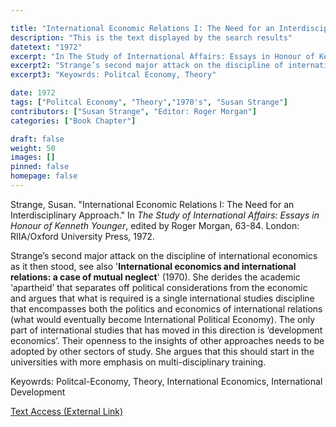 ```yaml
---

title: "International Economic Relations I: The Need for an Interdisciplinary Approach"
description: "This is the text displayed by the search results"
datetext: "1972"
excerpt: "In The Study of International Affairs: Essays in Honour of Kenneth Younger, edited by Roger Morgan, 63-84. London: RIIA/Oxford University Press, 1972."
excerpt2: "Strange’s second major attack on the discipline of international economics as it then stood, see also 'International economics and international relations: a case of mutual neglect' (1970). She derides the academic ‘apartheid’ that separates off political considerations from the economic and argues that what is required is a single international studies discipline that encompasses both the politics and economics of international relations (what would eventually become International Political Economy). The only part of international studies that has moved in this direction is ‘development economics’. Their openness to the insights of other approaches needs to be adopted by other sectors of study. She argues that this should start in the universities with more emphasis on multi-disciplinary training."
excerpt3: "Keyowrds: Politcal Economy, Theory"

date: 1972
tags: ["Politcal Economy", "Theory","1970's", "Susan Strange"]
contributors: ["Susan Strange", "Editor: Roger Morgan"]
categories: ["Book Chapter"]

draft: false
weight: 50
images: []
pinned: false
homepage: false
---
```


Strange, Susan. "International Economic Relations I: The Need for an Interdisciplinary Approach." In <i>The Study of International Affairs: Essays in Honour of Kenneth Younger</i>, edited by Roger Morgan, 63-84. London: RIIA/Oxford University Press, 1972.

Strange’s second major attack on the discipline of international economics as it then stood, see also '<b>International economics and international relations: a case of mutual neglect</b>' (1970). She derides the academic ‘apartheid’ that separates off political considerations from the economic and argues that what is required is a single international studies discipline that encompasses both the politics and economics of international relations (what would eventually become International Political Economy). The only part of international studies that has moved in this direction is ‘development economics’. Their openness to the insights of other approaches needs to be adopted by other sectors of study. She argues that this should start in the universities with more emphasis on multi-disciplinary training.

Keyowrds: Politcal-Economy, Theory, International Economics, International Development

[Text Access (External Link)](https://www.worldcat.org/title/1017189717)
